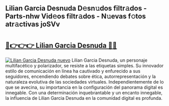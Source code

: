 ## Lilian Garcia Desnuda D𝚎sn𝚞dos filtr𝚊dos - Parts-nhw Vid𝚎os filtr𝚊dos - N𝚞evas f𝚘tos atr𝚊ctivas joSVv

# <h2><a href="http://mb8xr6.tromn.icu/?c=Lilian+Garcia+Desnuda">🔗👉👉👉 Lilian Garcia Desnuda 🔗🔗</a></h2>

[![Lilian Garcia Desnuda nuevo](https://i.imgur.com/pEAQMta.gif)](http://mb8xr6.tromn.icu/?c=Lilian+Garcia+Desnuda)
Lilian Garcia Desnuda, un personaje multifacético y polarizador, se resiste a las etiquetas simples. Su innovador estilo de comunicación en línea ha cautivado y enfurecido a sus seguidores, encendiendo debates sobre ética, autorrepresentación y la naturaleza evolutiva de las sociedades virtuales. Independientemente de lo que se avecina, su importancia en la configuración del panorama digital es innegable. Con una determinación inquebrantable y un encanto innegable, la influencia de Lilian Garcia Desnuda en la comunidad digital es profunda.
